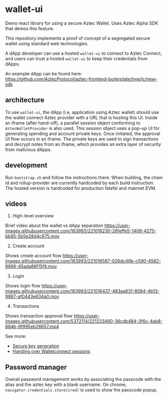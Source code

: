 # wallet-ui

Demo react library for using a secure Aztec Wallet. Uses Aztec Alpha SDK that demos this feature.

This repository implements a proof of concept of a segregated secure wallet using standard web technologies.

A dApp developer can use a hosted `wallet-ui` to connect to Aztec Connect, and users can trust a hosted `wallet-ui` to keep their credentials from dApps.

An example dApp can be found here: https://github.com/AztecProtocol/aztec-frontend-boilerplate/tree/jc/new-sdk

## architecture

To use `wallet-ui`, the dApp (i.e, application using Aztec wallet) should use the wallet connect Aztec provider with a URL that is hosting this UI. Inside an iframe (after hand-off), a parallel session object conforming to `AztecWalletProvider` is also used. This session object uses a pop-up UI for generating spending and account private keys. Once initiated, the approval UI flow occurs in an iframe. The private keys are used to sign transactions and decrypt notes from an iframe, which provides an extra layer of security from malicious dApps.

## development

Run `bootstrap.sh` and follow the instructions there.
When building, the chain id and rollup-provider are currently hardcoded by each build instruction. The hosted version is hardcoded for production falafel and mainnet EVM.

## videos

1. High-level overview

Brief video about the wallet vs dApp separation
https://user-images.githubusercontent.com/163993/221016230-26feffe5-1408-4275-bb85-5b5e28d4c675.mov

2. Create account

Shows create account flow
https://user-images.githubusercontent.com/163993/221016587-026dc46b-c590-4582-8986-45ada86f15f9.mov

3. Login

Shows login flow
https://user-images.githubusercontent.com/163993/221016437-483aa631-8084-4b13-9887-af0443e634a0.mov

4. Transactions

Shows transaction approval flow
https://user-images.githubusercontent.com/5372114/221233460-36cdb484-3f6c-4ab8-884b-8f995eb26657.mp4

See more:

- [Secure key generation](https://hackmd.io/@aztec-network/SkMotEaIo)
- [Handing over Walletconnect sessions](docs/wallet-connect.md)

## Password manager

Overall password management works by associating the passcode with the alias and the aztec key with a blank username.
On chrome, `navigator.credentials.store(cred)` is used to show the passcode popup.
